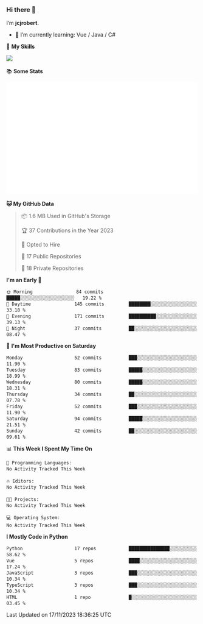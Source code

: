 ### Hi there 👋

I’m **jcjrobert**.

- 🌱 I’m currently learning: Vue / Java / C#

🌟 **My Skills**

![](https://img.shields.io/badge/-Python-3e74a2?style=flat-square&logo=Python&logoColor=fff)

📚 **Some Stats**

![](https://github.com/jcjrobert/github-stats/blob/master/generated/overview.svg)

<!--START_SECTION:waka-->
**🐱 My GitHub Data** 

> 📦 1.6 MB Used in GitHub's Storage 
 > 
> 🏆 37 Contributions in the Year 2023
 > 
> 💼 Opted to Hire
 > 
> 📜 17 Public Repositories 
 > 
> 🔑 18 Private Repositories 
 > 
**I'm an Early 🐤** 

```text
🌞 Morning                84 commits          █████░░░░░░░░░░░░░░░░░░░░   19.22 % 
🌆 Daytime                145 commits         ████████░░░░░░░░░░░░░░░░░   33.18 % 
🌃 Evening                171 commits         ██████████░░░░░░░░░░░░░░░   39.13 % 
🌙 Night                  37 commits          ██░░░░░░░░░░░░░░░░░░░░░░░   08.47 % 
```
📅 **I'm Most Productive on Saturday** 

```text
Monday                   52 commits          ███░░░░░░░░░░░░░░░░░░░░░░   11.90 % 
Tuesday                  83 commits          █████░░░░░░░░░░░░░░░░░░░░   18.99 % 
Wednesday                80 commits          █████░░░░░░░░░░░░░░░░░░░░   18.31 % 
Thursday                 34 commits          ██░░░░░░░░░░░░░░░░░░░░░░░   07.78 % 
Friday                   52 commits          ███░░░░░░░░░░░░░░░░░░░░░░   11.90 % 
Saturday                 94 commits          █████░░░░░░░░░░░░░░░░░░░░   21.51 % 
Sunday                   42 commits          ██░░░░░░░░░░░░░░░░░░░░░░░   09.61 % 
```


📊 **This Week I Spent My Time On** 

```text
💬 Programming Languages: 
No Activity Tracked This Week

🔥 Editors: 
No Activity Tracked This Week

🐱‍💻 Projects: 
No Activity Tracked This Week

💻 Operating System: 
No Activity Tracked This Week
```

**I Mostly Code in Python** 

```text
Python                   17 repos            ███████████████░░░░░░░░░░   58.62 % 
Vue                      5 repos             ████░░░░░░░░░░░░░░░░░░░░░   17.24 % 
JavaScript               3 repos             ███░░░░░░░░░░░░░░░░░░░░░░   10.34 % 
TypeScript               3 repos             ███░░░░░░░░░░░░░░░░░░░░░░   10.34 % 
HTML                     1 repo              █░░░░░░░░░░░░░░░░░░░░░░░░   03.45 % 
```




 Last Updated on 17/11/2023 18:36:25 UTC
<!--END_SECTION:waka-->
